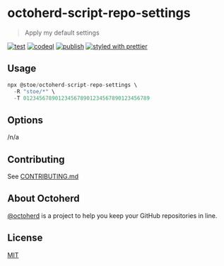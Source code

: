 # octoherd-script-repo-settings

> Apply my default settings

[![test](https://github.com/stoe/octoherd-repo-settings/actions/workflows/test.yml/badge.svg)](https://github.com/stoe/octoherd-repo-settings/actions/workflows/test.yml) [![codeql](https://github.com/stoe/octoherd-repo-settings/actions/workflows/codeql.yml/badge.svg)](https://github.com/stoe/octoherd-repo-settings/actions/workflows/codeql.yml) [![publish](https://github.com/stoe/octoherd-repo-settings/actions/workflows/publish.yml/badge.svg)](https://github.com/stoe/octoherd-repo-settings/actions/workflows/publish.yml) [![styled with prettier](https://img.shields.io/badge/styled_with-prettier-ff69b4.svg)](https://github.com/prettier/prettier)

## Usage

```js
npx @stoe/octoherd-script-repo-settings \
  -R "stoe/*" \
  -T 0123456789012345678901234567890123456789
```

## Options

/n/a

## Contributing

See [CONTRIBUTING.md](https://github.com/stoe/.github/blob/main/.github/CONTRIBUTING.md)

## About Octoherd

[@octoherd](https://github.com/octoherd/) is a project to help you keep your GitHub repositories in line.

## License

[MIT](license)
